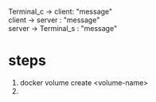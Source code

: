 Terminal_c -> client: "message"  
client -> server : "message"  
server -> Terminal_s : "message"  

# steps
1. docker volume create \<volume-name\>
2. 
